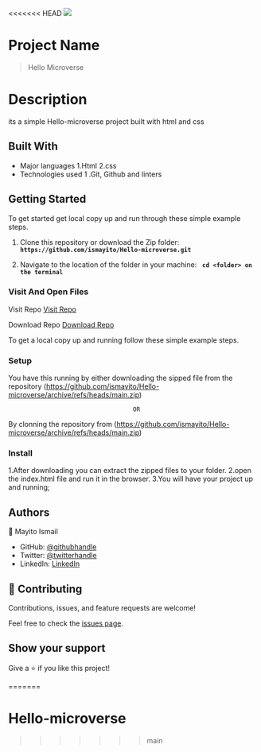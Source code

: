 <<<<<<< HEAD
![](https://img.shields.io/badge/Microverse-blueviolet)

# Project Name

> Hello Microverse
 # Description
 its a simple Hello-microverse project built with html and css


## Built With

- Major languages
 1.Html
 2.css
- Technologies used
 1 .Git, Github and linters

## Getting Started

To get started get local copy up and run through  these simple example steps.
1. Clone this repository or download the Zip folder:
**`` https://github.com/ismayito/Hello-microverse.git``**

2. Navigate to the location of the folder in your machine:
**`` cd <folder> on the terminal``**


### Visit And Open Files
Visit Repo
[Visit Repo](https://github.com/ismayito/Hello-microverse)

Download Repo
[Download Repo](https://github.com/ismayito/Hello-microverse/archive/refs/heads/main.zip)

To get a local copy up and running follow these simple example steps.
### Setup
You have this running by either downloading the sipped file from the repository (https://github.com/ismayito/Hello-microverse/archive/refs/heads/main.zip)
                                       
                                       OR
By clonning the repository from (https://github.com/ismayito/Hello-microverse/archive/refs/heads/main.zip)

### Install
1.After downloading you can extract the zipped files to your folder.
2.open the index.html file and run it in the browser.
3.You will have your project up and running;

## Authors

👤 Mayito Ismail

- GitHub: [@githubhandle](https://github.com/ismayito)
- Twitter: [@twitterhandle](https://twitter.com/@IsmailMayito)
- LinkedIn: [LinkedIn](https://www.linkedin.com/in/mayito-ismail-2b0067178/)

## 🤝 Contributing

Contributions, issues, and feature requests are welcome!

Feel free to check the [issues page](../../issues/).

## Show your support

Give a ⭐️ if you like this project!

=======
# Hello-microverse
>>>>>>> main
